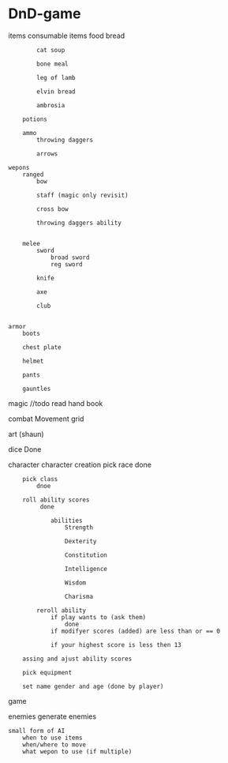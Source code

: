 # DnD-game
items 
    consumable items
        food
            bread 
            
            cat soup 
            
            bone meal
            
            leg of lamb 
            
            elvin bread
            
            ambrosia
        
        potions
        
        ammo 
            throwing daggers
            
            arrows
    
    wepons 
        ranged
            bow
            
            staff (magic only revisit)
            
            cross bow
            
            throwing daggers ability 
            
        
        melee
            sword 
                broad sword
                reg sword
                                
            knife
            
            axe
            
            club
            
            
    armor 
        boots 
        
        chest plate
        
        helmet
        
        pants
        
        gauntles
        


magic 
    //todo read hand book

combat 
    Movement grid


art         (shaun)


dice
    Done

character
    character creation 
        pick race 
            done
            
        pick class
            dnoe
            
        roll ability scores
             done 
             
                abilities
                    Strength 
                    
                    Dexterity
                    
                    Constitution
                    
                    Intelligence
                    
                    Wisdom
                    
                    Charisma
                
            reroll ability 
                if play wants to (ask them)
                    done 
                if modifyer scores (added) are less than or == 0
                
                if your highest score is less then 13 
        
        assing and ajust ability scores
        
        pick equipment  
        
        set name gender and age (done by player)
   

game


enemies 
    generate enemies
    
    small form of AI
        when to use items
        when/where to move
        what wepon to use (if multiple)


